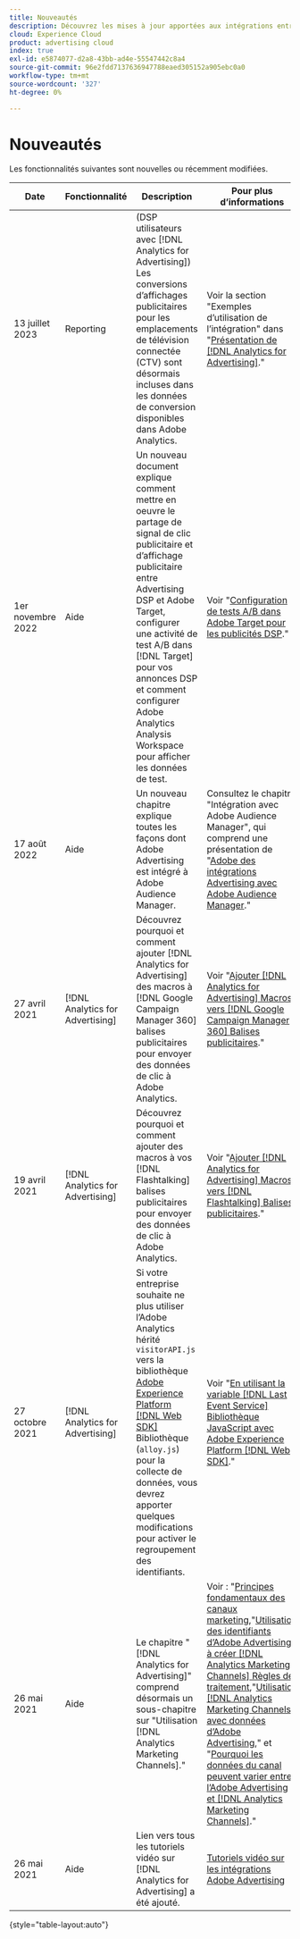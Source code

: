```yaml
---
title: Nouveautés
description: Découvrez les mises à jour apportées aux intégrations entre Adobe Advertising et d’autres produits et services dans Adobe Experience Cloud.
cloud: Experience Cloud
product: advertising cloud
index: true
exl-id: e5874077-d2a8-43bb-ad4e-55547442c8a4
source-git-commit: 96e2fdd7137636947788eaed305152a905ebc0a0
workflow-type: tm+mt
source-wordcount: '327'
ht-degree: 0%

---
```


# Nouveautés

Les fonctionnalités suivantes sont nouvelles ou récemment modifiées.

| Date | Fonctionnalité | Description | Pour plus d’informations |
| ---- | ------- | ----------- | -------------------- |
| 13 juillet 2023 | Reporting | (DSP utilisateurs avec [!DNL Analytics for Advertising]) Les conversions d’affichages publicitaires pour les emplacements de télévision connectée (CTV) sont désormais incluses dans les données de conversion disponibles dans Adobe Analytics. | Voir la section &quot;Exemples d’utilisation de l’intégration&quot; dans &quot;[Présentation de [!DNL Analytics for Advertising]](/help/integrations/analytics/overview.md#integration-examples).&quot; |
| 1er novembre 2022 | Aide | Un nouveau document explique comment mettre en oeuvre le partage de signal de clic publicitaire et d’affichage publicitaire entre Advertising DSP et Adobe Target, configurer une activité de test A/B dans [!DNL Target] pour vos annonces DSP et comment configurer Adobe Analytics Analysis Workspace pour afficher les données de test. | Voir &quot;[Configuration de tests A/B dans Adobe Target pour les publicités DSP](/help/integrations/target/overview-ab-tests.md).&quot; |
| 17 août 2022 | Aide | Un nouveau chapitre explique toutes les façons dont Adobe Advertising est intégré à Adobe Audience Manager. | Consultez le chapitre &quot;Intégration avec Adobe Audience Manager&quot;, qui comprend une présentation de &quot;[Adobe des intégrations Advertising avec Adobe Audience Manager](/help/integrations/audience-manager/overview.md).&quot; |
| 27 avril 2021 | [!DNL Analytics for Advertising] | Découvrez pourquoi et comment ajouter [!DNL Analytics for Advertising] des macros à [!DNL Google Campaign Manager 360] balises publicitaires pour envoyer des données de clic à Adobe Analytics. | Voir &quot;[Ajouter [!DNL Analytics for Advertising] Macros vers [!DNL Google Campaign Manager 360] Balises publicitaires](/help/integrations/analytics/macros-google-campaign-manager.md).&quot; |
| 19 avril 2021 | [!DNL Analytics for Advertising] | Découvrez pourquoi et comment ajouter des macros à vos [!DNL Flashtalking] balises publicitaires pour envoyer des données de clic à Adobe Analytics. | Voir &quot;[Ajouter [!DNL Analytics for Advertising] Macros vers [!DNL Flashtalking] Balises publicitaires](/help/integrations/analytics/macros-flashtalking.md).&quot; |
| 27 octobre 2021 | [!DNL Analytics for Advertising] | Si votre entreprise souhaite ne plus utiliser l’Adobe Analytics hérité `visitorAPI.js` vers la bibliothèque [Adobe Experience Platform [!DNL Web SDK]](https://experienceleague.adobe.com/docs/experience-platform/edge/home.html) Bibliothèque (`alloy.js`) pour la collecte de données, vous devrez apporter quelques modifications pour activer le regroupement des identifiants. | Voir &quot;[En utilisant la variable [!DNL Last Event Service] Bibliothèque JavaScript avec Adobe Experience Platform [!DNL Web SDK]](/help/integrations/analytics/web-sdk.md).&quot; |
| 26 mai 2021 | Aide | Le chapitre &quot;[!DNL Analytics for Advertising]&quot; comprend désormais un sous-chapitre sur &quot;Utilisation [!DNL Analytics Marketing Channels].&quot; | Voir : &quot;[Principes fondamentaux des canaux marketing](/help/integrations/analytics/marketing-channels/mc-overview.md),&quot;[Utilisation des identifiants d’Adobe Advertising à créer [!DNL Analytics Marketing Channels] Règles de traitement](/help/integrations/analytics/marketing-channels/mc-ids.md),&quot;[Utilisation [!DNL Analytics Marketing Channels] avec données d’Adobe Advertising](/help/integrations/analytics/marketing-channels/mc-ac-data.md),&quot; et &quot;[Pourquoi les données du canal peuvent varier entre l’Adobe Advertising et [!DNL Analytics Marketing Channels]](/help/integrations/analytics/marketing-channels/mc-data-variances.md).&quot; |
| 26 mai 2021 | Aide | Lien vers tous les tutoriels vidéo sur [!DNL Analytics for Advertising] a été ajouté. | [Tutoriels vidéo sur les intégrations Adobe Advertising](https://experienceleague.adobe.com/docs/advertising-learn/tutorials/overview.html) |

{style="table-layout:auto"}

<!-- At some point, just make this an overview page instead?

Adobe Advertising is integrated with the following Adobe Experience Cloud products:

* [Adobe Analytics](/help/integrations/analytics/overview.md)

* Adobe Audience Manager

* Adobe Campaign (Adobe Advertising Search only)

 -->
